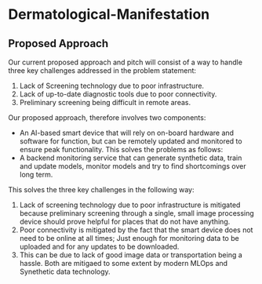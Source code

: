 # Dermatological-Manifestation


## Proposed Approach

Our current proposed approach and pitch will consist of a way to handle three key challenges addressed in the problem statement:

1. Lack of Screening technology due to poor infrastructure.
2. Lack of up-to-date diagnostic tools due to poor connectivity.
3. Preliminary screening being difficult in remote areas.

Our proposed approach, therefore involves two components:

- An AI-based smart device that will rely on on-board hardware and software for function, but can be remotely updated and monitored to ensure peak functionality. This solves the problems as follows:
- A backend monitoring service that can generate synthetic data, train and update models, monitor models and try to find shortcomings over long term.

This solves the three key challenges in the following way:

1. Lack of screening technology due to poor infrastructure is mitigated because preliminary screening through a single, small image processing device should prove helpful for places that do not have anything.
2. Poor connectivity is mitigated by the fact that the smart device does not need to be online at all times; Just enough for monitoring data to be uploaded and for any updates to be downloaded.
3. This can be due to lack of good image data or transportation being a hassle. Both are mitigaed to some extent by modern MLOps and Synethetic data technology.

